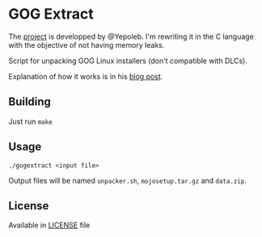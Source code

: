 # GOG Extract

The [project] is developped by @Yepoleb. I'm rewriting it in the C language with the objective of not having memory leaks.

Script for unpacking GOG Linux installers (don't compatible with DLCs).

Explanation of how it works is in his [blog post].

## Building

Just run `make`

## Usage

`./gogextract <input file>`

Output files will be named `unpacker.sh`, `mojosetup.tar.gz` and `data.zip`.

## License

Available in [LICENSE](LICENSE) file

[blog post]: https://yepoleb.github.io/blog/2016/10/09/how-the-gog-linux-installers-work/
[project]: https://github.com/Yepoleb/gogextract
